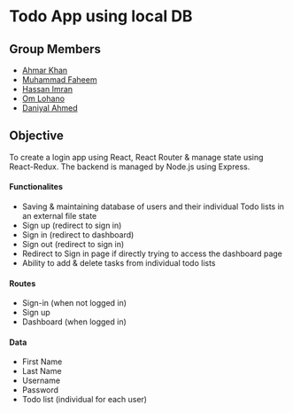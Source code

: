 # Todo App using local DB

## Group Members

- [Ahmar Khan](https://github.com/ahmark1)
- [Muhammad Faheem](https://github.com/faheemameen) 
- [Hassan Imran](https://github.com/hassan-imran) 
- [Om Lohano](https://github.com/omlohano2176)
- [Daniyal Ahmed](https://github.com/daniyal200)

## Objective

To create a login app using React, React Router & manage state using React-Redux. The backend is managed by Node.js using Express.

#### Functionalites

- Saving & maintaining database of users and their individual Todo lists in an external file state
- Sign up (redirect to sign in)
- Sign in (redirect to dashboard)
- Sign out (redirect to sign in)
- Redirect to Sign in page if directly trying to access the dashboard page
- Ability to add & delete tasks from individual todo lists

#### Routes

- Sign-in (when not logged in)
- Sign up
- Dashboard (when logged in)

#### Data

- First Name
- Last Name
- Username
- Password
- Todo list (individual for each user)



